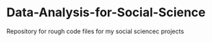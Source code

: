# Data-Analysis-for-Social-Science
Repository for rough code files for my social sciencec projects 
